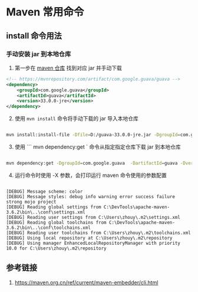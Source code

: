 # Maven 常用命令


## install 命令用法


### 手动安装 jar 到本地仓库

1. 第一步在 [maven 仓库](https://mvnrepository.com/) 找到对应 jar 并手动下载

```xml
<!-- https://mvnrepository.com/artifact/com.google.guava/guava -->
<dependency>
    <groupId>com.google.guava</groupId>
    <artifactId>guava</artifactId>
    <version>33.0.0-jre</version>
</dependency>

```
  
2. 使用 ` mvn install ` 命令将手动下载的 jar 导入本地仓库 

```bash

mvn install:install-file -Dfile=D:/guava-33.0.0-jre.jar -DgroupId=com.google.guava -DartifactId=guava -Dversion=33.0.0-jre -Dpackaging=jar

```

3. 使用 ``` mvn dependency:get ` 命令从指定指定仓库下载 jar 到本地仓库

```bash

mvn dependency:get -DgroupId=com.google.guava  -DartifactId=guava -Dversion=33.3.0-jre 

```

4. 运行命令时使用 -X 参数，会打印运行  maven 命令使用的参数配置

```log

[DEBUG] Message scheme: color
[DEBUG] Message styles: debug info warning error success failure strong mojo project
[DEBUG] Reading global settings from C:\DevTools\apache-maven-3.6.2\bin\..\conf\settings.xml
[DEBUG] Reading user settings from C:\Users\zhouy\.m2\settings.xml
[DEBUG] Reading global toolchains from C:\DevTools\apache-maven-3.6.2\bin\..\conf\toolchains.xml
[DEBUG] Reading user toolchains from C:\Users\zhouy\.m2\toolchains.xml
[DEBUG] Using local repository at C:\Users\zhouy\.m2\repository
[DEBUG] Using manager EnhancedLocalRepositoryManager with priority 10.0 for C:\Users\zhouy\.m2\repository

```




## 参考链接
1. https://maven.org.cn/ref/current/maven-embedder/cli.html
